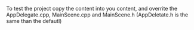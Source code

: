 To test the project copy the content into you content, and overrite the AppDelegate.cpp, MainScene.cpp and MainScene.h (AppDeletate.h is the same than the defautl)

